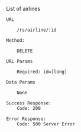 List of airlines

    URL

        /rs/airline/:id

    Method:
    
        DELETE

    URL Params

        Required: id=[long]

    Data Params

        None

    Success Response:
        Code: 200

    Error Response:
        Code: 500 Server Error
